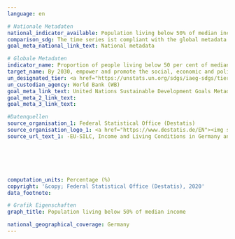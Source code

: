 ```yaml
---
language: en

# Nationale Metadaten
national_indicator_available: Population living below 50% of median income
comparison_sdg: The time series ist compliant with the global metadata. However, the time series is only disaggregated by sex and age, not by disability.
goal_meta_national_link_text: National metadata

# Globale Metadaten
indicator_name: Proportion of people living below 50 per cent of median income, by sex, age and persons with disabilities
target_name: By 2030, empower and promote the social, economic and political inclusion of all, irrespective of age, sex, disability, race, ethnicity, origin, religion or economic or other status
un_designated_tier: <a href="https://unstats.un.org/sdgs/iaeg-sdgs/tier-classification/" title="Click here for more information on the UN tier classification.">Tier II</a>
un_custodian_agency: World Bank (WB)
goal_meta_link_text: United Nations Sustainable Development Goals Metadata
goal_meta_2_link_text: 
goal_meta_3_link_text: 

#Datenquellen
source_organisation_1: Federal Statistical Office (Destatis)
source_organisation_logo_1: <a href="https://www.destatis.de/EN"><img src="https://g205sdgs.github.io/sdg-indicators/public/OrgImgEn/destatis.png" alt="Logo destatis" style="height:60px; width:148px" /></a>
source_url_text_1: -EU-SILC, Income and Living Conditions in Germany and the European Union - subject-matter series 15, series 3 (only available in German)






computation_units: Percentage (%)
copyright: '&copy; Federal Statistical Office (Destatis), 2020'
data_footnote: 

# Grafik Eigenschaften
graph_title: Population living below 50% of median income

national_geographical_coverage: Germany
---
```


<span></span>